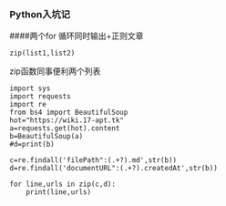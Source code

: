 ### Python入坑记
####两个for 循环同时输出+正则文章
```
zip(list1,list2)
```
zip函数同事便利两个列表

```
import sys
import requests
import re
from bs4 import BeautifulSoup
hot="https://wiki.17-apt.tk"
a=requests.get(hot).content
b=BeautifulSoup(a)
#d=print(b)

c=re.findall('filePath":(.+?).md',str(b))
d=re.findall('documentURL":(.+?).createdAt',str(b))

for line,urls in zip(c,d):
    print(line,urls)


```

